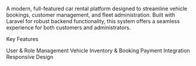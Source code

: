 A modern, full-featured car rental platform designed to streamline vehicle bookings, customer management, and fleet administration. 
Built with Laravel for robust backend functionality, this system offers a seamless experience for both customers and administrators.

Key Features

User & Role Management
Vehicle Inventory & Booking
Payment Integration
Responsive Design
